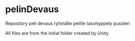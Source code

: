 # pelinDevaus
Repository peli devaus ryhmälle pelille tasohyppely pussleri

All files are from the initial folder created by Unity
